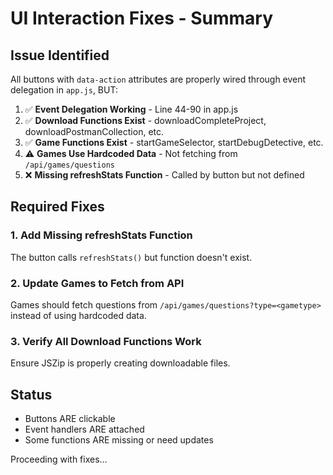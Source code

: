 # UI Interaction Fixes - Summary

## Issue Identified
All buttons with `data-action` attributes are properly wired through event delegation in `app.js`, BUT:

1. ✅ **Event Delegation Working** - Line 44-90 in app.js
2. ✅ **Download Functions Exist** - downloadCompleteProject, downloadPostmanCollection, etc.
3. ✅ **Game Functions Exist** - startGameSelector, startDebugDetective, etc.
4. ⚠️ **Games Use Hardcoded Data** - Not fetching from `/api/games/questions`
5. ❌ **Missing refreshStats Function** - Called by button but not defined

## Required Fixes

### 1. Add Missing refreshStats Function
The button calls `refreshStats()` but function doesn't exist.

### 2. Update Games to Fetch from API
Games should fetch questions from `/api/games/questions?type=<gametype>` instead of using hardcoded data.

### 3. Verify All Download Functions Work
Ensure JSZip is properly creating downloadable files.

## Status
- Buttons ARE clickable
- Event handlers ARE attached
- Some functions ARE missing or need updates

Proceeding with fixes...
